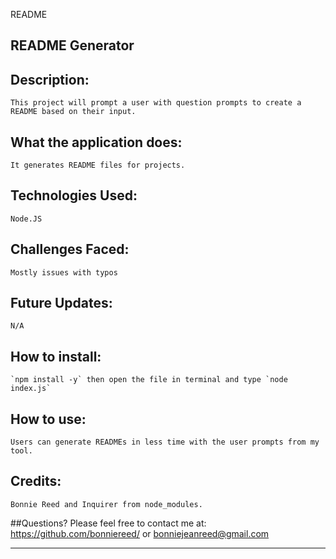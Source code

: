 README

## README Generator

## Description:

    This project will prompt a user with question prompts to create a README based on their input.

## What the application does:

    It generates README files for projects.

## Technologies Used:

    Node.JS

## Challenges Faced:

    Mostly issues with typos

## Future Updates:

    N/A

## How to install:

    `npm install -y` then open the file in terminal and type `node index.js`

## How to use:

    Users can generate READMEs in less time with the user prompts from my tool.

## Credits:

    Bonnie Reed and Inquirer from node_modules.

##Questions?
Please feel free to contact me at: https://github.com/bonniereed/ or bonniejeanreed@gmail.com

---
